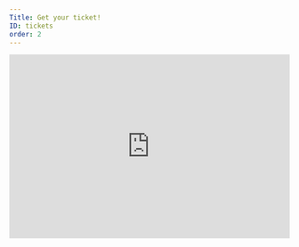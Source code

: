```yaml
---
Title: Get your ticket!
ID: tickets
order: 2
---
```


<iframe src="https://eventbrite.ca/tickets-external?eid=54500830451&ref=etckt" frameborder="0" height="330" width="100%" vspace="0" hspace="0" marginheight="5" marginwidth="5" scrolling="auto" allowtransparency="true"></iframe>
